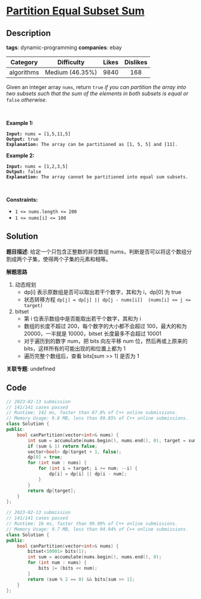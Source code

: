 # [Partition Equal Subset Sum](https://leetcode.com/problems/partition-equal-subset-sum/description/)

## Description

**tags**: dynamic-programming
**companies**: ebay

|  Category  |   Difficulty    | Likes | Dislikes |
| :--------: | :-------------: | :---: | :------: |
| algorithms | Medium (46.35%) | 9840  |   168    |

<p>Given an integer array <code>nums</code>, return <code>true</code> <em>if you can partition the array into two subsets such that the sum of the elements in both subsets is equal or </em><code>false</code><em> otherwise</em>.</p>

<p>&nbsp;</p>
<p><strong class="example">Example 1:</strong></p>

<pre><code><strong>Input:</strong> nums = [1,5,11,5]
<strong>Output:</strong> true
<strong>Explanation:</strong> The array can be partitioned as [1, 5, 5] and [11].</code></pre>

<p><strong class="example">Example 2:</strong></p>

<pre><code><strong>Input:</strong> nums = [1,2,3,5]
<strong>Output:</strong> false
<strong>Explanation:</strong> The array cannot be partitioned into equal sum subsets.</code></pre>

<p>&nbsp;</p>
<p><strong>Constraints:</strong></p>

<ul>
  <li><code>1 &lt;= nums.length &lt;= 200</code></li>
  <li><code>1 &lt;= nums[i] &lt;= 100</code></li>
</ul>



## Solution

**题目描述**: 给定一个只包含正整数的非空数组 nums，判断是否可以将这个数组分割成两个子集，使得两个子集的元素和相等。

**解题思路**

1. 动态规划
   - dp[i] 表示原数组是否可以取出若干个数字，其和为 i，dp[0] 为 true
   - 状态转移方程 `dp[j] = dp[j] || dp[j - nums[i]]  (nums[i] <= j <= target)`
2. bitset
   - 第 i 位表示数组中是否能取出若干个数字，其和为 i
   - 数组的长度不超过 200，每个数字的大小都不会超过 100，最大的和为 20000，一半就是 10000，bitset 长度最多不会超过 10001
   - 对于遍历到的数字 num，把 bits 向左平移 num 位，然后再或上原来的 bits，这样所有的可能出现的和位置上都为 1
   - 遍历完整个数组后，查看 bits[sum >> 1] 是否为 1

**关联专题**: undefined

## Code

```cpp
// 2023-02-13 submission
// 141/141 cases passed
// Runtime: 142 ms, faster than 87.8% of C++ online submissions.
// Memory Usage: 9.8 MB, less than 89.85% of C++ online submissions.
class Solution {
public:
    bool canPartition(vector<int>& nums) {
        int sum = accumulate(nums.begin(), nums.end(), 0), target = sum >> 1;
        if (sum & 1) return false;
        vector<bool> dp(target + 1, false);
        dp[0] = true;
        for (int num : nums) {
            for (int i = target; i >= num; --i) {
                dp[i] = dp[i] || dp[i - num];
            }
        }
        return dp[target];
    }
};
```

```cpp
// 2023-02-13 submission
// 141/141 cases passed
// Runtime: 16 ms, faster than 99.09% of C++ online submissions.
// Memory Usage: 9.7 MB, less than 94.94% of C++ online submissions.
class Solution {
public:
    bool canPartition(vector<int>& nums) {
        bitset<10001> bits(1);
        int sum = accumulate(nums.begin(), nums.end(), 0);
        for (int num : nums) {
            bits |= (bits << num);
        }
        return (sum % 2 == 0) && bits[sum >> 1];
    }
};
```
